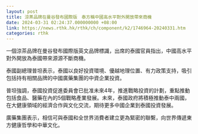 ```yaml
---
layout: post
title: 涼茶品牌在曼谷發布國際版　泰方稱中國高水平對外開放帶來商機
date: 2024-03-31 02:24:37.000000000 +08:00
link: https://news.rthk.hk/rthk/ch/component/k2/1746964-20240331.htm
categories: rthk
---
```


一個涼茶品牌在曼谷發布國際版英文品牌標識，出席的泰國官員指出，中國高水平對外開放為泰國帶來源源不斷商機。 

泰國副總理普坦表示，泰國以良好投資環境、優越地理位置、有力政策支持，吸引包括持有相關品牌的中國廣藥集團的中資企業投資。 

普坦強調，泰國投資促進委員會已批准未來4年，推進戰略投資的計劃，重點推動包括食品、醫藥在內的5個戰略產業發展。未來，泰國政府將積極推動泰中兩國，在大健康領域的經濟合作與文化交流，期待更多中國企業到泰國投資發展。 

廣藥集團表示，相信可與泰國和全世界消費者建立更為緊密的聯繫，向世界傳遞東方健康哲學和中華文化。
